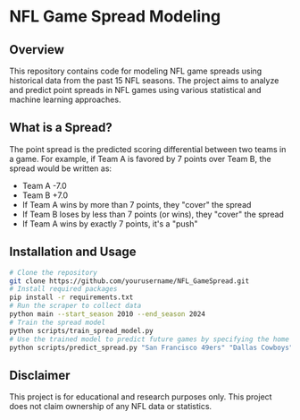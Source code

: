 # NFL Game Spread Modeling
## Overview
This repository contains code for modeling NFL game spreads using historical data from the past 15 NFL seasons. The project aims to analyze and predict point spreads in NFL games using various statistical and machine learning approaches.
## What is a Spread?
The point spread is the predicted scoring differential between two teams in a game. For example, if Team A is favored by 7 points over Team B, the spread would be written as:
- Team A -7.0
- Team B +7.0
- If Team A wins by more than 7 points, they "cover" the spread
- If Team B loses by less than 7 points (or wins), they "cover" the spread
- If Team A wins by exactly 7 points, it's a "push"
## Installation and Usage
```bash
# Clone the repository
git clone https://github.com/yourusername/NFL_GameSpread.git
# Install required packages
pip install -r requirements.txt
# Run the scraper to collect data
python main --start_season 2010 --end_season 2024 
# Train the spread model
python scripts/train_spread_model.py
# Use the trained model to predict future games by specifying the home and away team, respectively
python scripts/predict_spread.py "San Francisco 49ers" "Dallas Cowboys"
```
## Disclaimer
This project is for educational and research purposes only. This project does not claim ownership of any NFL data or statistics.

